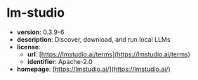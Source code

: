 # lm-studio

- **version**: 0.3.9-6
- **description**: Discover, download, and run local LLMs
- **license**:
  - **url**: [https://lmstudio.ai/terms](https://lmstudio.ai/terms)
  - **identifier**: Apache-2.0
- **homepage**: [https://lmstudio.ai/](https://lmstudio.ai/)

